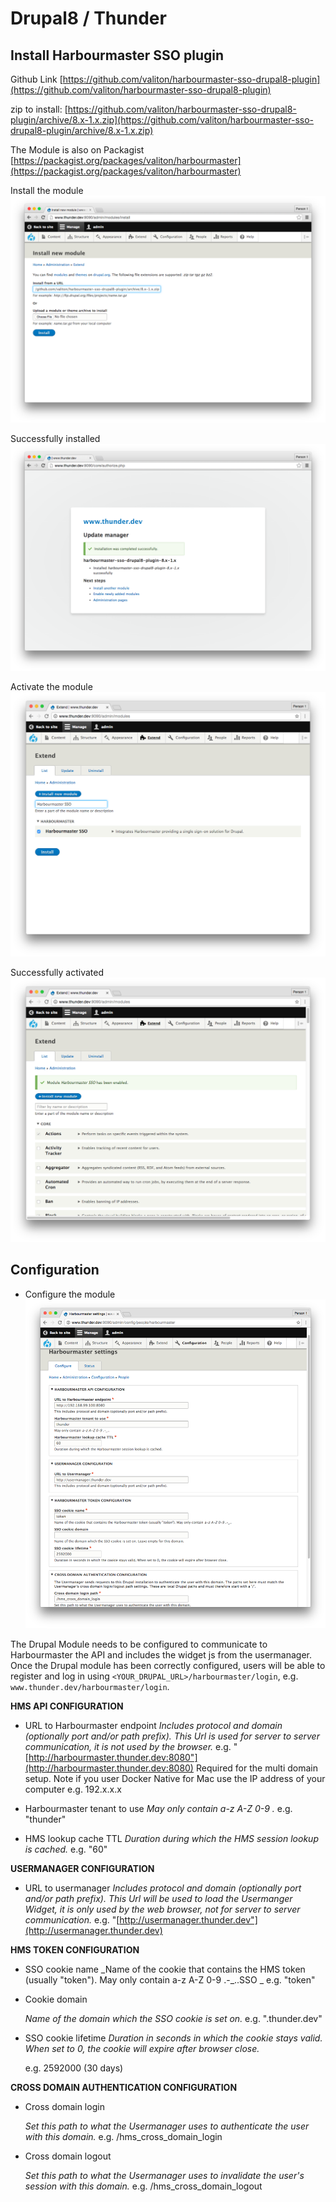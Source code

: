 # Drupal8 / Thunder

## Install Harbourmaster SSO plugin

Github Link [https://github.com/valiton/harbourmaster-sso-drupal8-plugin](https://github.com/valiton/harbourmaster-sso-drupal8-plugin)

zip to install: [https://github.com/valiton/harbourmaster-sso-drupal8-plugin/archive/8.x-1.x.zip](https://github.com/valiton/harbourmaster-sso-drupal8-plugin/archive/8.x-1.x.zip)

The Module is also on Packagist [https://packagist.org/packages/valiton/harbourmaster](https://packagist.org/packages/valiton/harbourmaster)

Install the module
![Install Module](assets/drupal_install_1.png)

Successfully installed
![Install Module Success](assets/drupal_install_2.png)

Activate the module
![Activate Module](assets/drupal_install_3.png)

Successfully activated
![Active Module Success](assets/drupal_install_4.png)

## Configuration

* Configure the module
  ![](assets/drupal_install_5.png)

The Drupal Module needs to be configured to communicate to Harbourmaster the API and includes the widget js from the usermanager. Once the Drupal module has been correctly configured, users will be able to register and log in using `<YOUR_DRUPAL_URL>/harbourmaster/login`, e.g. `www.thunder.dev/harbourmaster/login`.

**HMS API CONFIGURATION**

* URL to Harbourmaster endpoint 
  _Includes protocol and domain \(optionally port and/or path prefix\). This Url is used for server to server communication, it is not used by the browser._
  e.g. "[http://harbourmaster.thunder.dev:8080"](http://harbourmaster.thunder.dev:8080)
  Required for the multi domain setup. Note if you user Docker Native for Mac use the IP address of your computer e.g. 192.x.x.x

* Harbourmaster tenant to use
  _May only contain a-z A-Z 0-9 ._
  e.g. "thunder"

* HMS lookup cache TTL
  _Duration during which the HMS session lookup is cached._
  e.g. "60"


**USERMANAGER CONFIGURATION**

* URL to usermanager
  _Includes protocol and domain \(optionally port and/or path prefix\). This Url will be used to load the Usermanger Widget, it is only used by the web browser, not for server to server communication._
  e.g. "[http://usermanager.thunder.dev"](http://usermanager.thunder.dev)

**HMS TOKEN CONFIGURATION**

* SSO cookie name
  _Name of the cookie that contains the HMS token \(usually "token"\). May only contain a-z A-Z 0-9 .-\_..SSO \_
  e.g. "token"
* Cookie domain

  _Name of the domain which the SSO cookie is set on._
   e.g. ".thunder.dev"


* SSO cookie lifetime
  _Duration in seconds in which the cookie stays valid. When set to 0, the cookie will expire after browser close._

  e.g. 2592000 \(30 days\)


**CROSS DOMAIN AUTHENTICATION CONFIGURATION**

* Cross domain login

  _Set this path to what the Usermanager uses to authenticate the user with this domain._
  e.g. /hms\_cross\_domain\_login

* Cross domain logout

  _Set this path to what the Usermanager uses to invalidate the user's session with this domain._
  e.g. /hms\_cross\_domain\_logout


